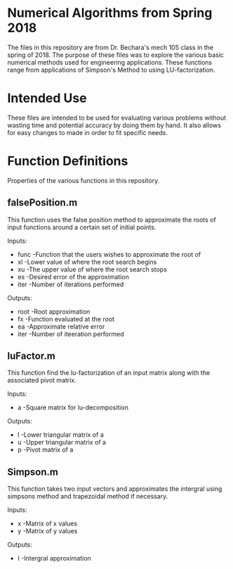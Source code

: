 # Numerical Algorithms from Spring 2018
The files in this repository are from Dr. Bechara's mech 105 class in the spring of 2018. The purpose of these files was to explore the various basic numerical methods used for engineering applications. These functions range from applications of Simpson's Method to using LU-factorization.

# Intended Use
These files are intended to be used for evaluating various problems without wasting time and potential accuracy by doing them by hand. It also allows for easy changes to made in order to fit specific needs.

# Function Definitions
Properties of the various functions in this repository.

## falsePosition.m
This function uses the false position method to approximate the roots of input functions around a certain set of initial points.

Inputs:
* func -Function that the users wishes to approximate the root of
* xl   -Lower value of where the root search begins
* xu   -The upper value of where the root search stops
* es   -Desired error of the approximation
* iter -Number of iterations performed

Outputs:
* root -Root approximation
* fx   -Function evaluated at the root
* ea   -Approximate relative error
* iter -Number of iteeration performed

## luFactor.m
This function find the lu-factorization of an input matrix along with the associated pivot matrix.

Inputs:
* a  -Square matrix  for lu-decomposition

Outputs:
* l  -Lower triangular matrix of a
* u  -Upper triangular matrix of a
* p  -Pivot matrix of a

## Simpson.m
This function takes two input vectors and approximates the intergral using simpsons method and trapezoidal method if necessary.

Inputs:
* x  -Matrix of x values
* y  -Matrix of y values

Outputs:
* I  -Intergral approximation
